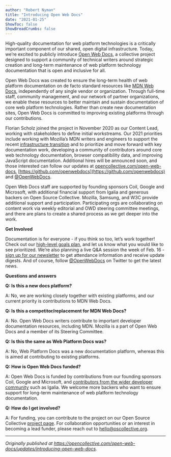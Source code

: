 ```yaml
---
author: "Robert Nyman"
title: "Introducing Open Web Docs"
date: "2021-01-25"
ShowToc: false
ShowBreadCrumbs: false
---
```


High-quality documentation for web platform technologies is a critically important component of our shared, open digital infrastructure. Today, we’re excited to publicly introduce [Open Web Docs](https://opencollective.com/open-web-docs/), a collective project designed to support a community of technical writers around strategic creation and long-term maintenance of web platform technology documentation that is open and inclusive for all.

Open Web Docs was created to ensure the long-term health of web platform documentation on de facto standard resources like [MDN Web Docs](https://developer.mozilla.org/), independently of any single vendor or organization. Through full-time staff, community management, and our network of partner organizations, we enable these resources to better maintain and sustain documentation of core web platform technologies. Rather than create new documentation sites, Open Web Docs is committed to improving existing platforms through our contributions. 

Florian Scholz joined the project in November 2020 as our Content Lead, working with stakeholders to define initial workstreams. Our 2021 priorities include working with Mozilla’s MDN writers and engineers to support the recent [infrastructure transition](https://hacks.mozilla.org/2020/12/welcome-yari-mdn-web-docs-has-a-new-platform/) and to prioritize and move forward with key documentation work, developing a community of contributors around core web technology documentation, browser compatibility data, and improving JavaScript documentation. Additional hires will be announced soon, and those interested can follow our updates at [opencollective.com/open-web-docs](https://opencollective.com/open-web-docs), [https://github.com/openwebdocs](https://github.com/openwebdocs) and [@OpenWebDocs](https://twitter.com/OpenWebDocs).

Open Web Docs staff are supported by founding sponsors Coil, Google and Microsoft, with additional financial support from Igalia and generous backers on Open Source Collective. Mozilla, Samsung, and W3C provide additional support and participation. Participating orgs are collaborating on content work via weekly editorial and OWD steering committee meetings, and there are plans to create a shared process as we get deeper into the work.

**Get Involved**

Documentation is for everyone - if you think so too, let’s work together! Check out our [high-level goals plan](https://github.com/openwebdocs/project/blob/main/2021-goals.md), and let us know what you would like to see prioritized. We’re also planning a live Q&A session the week of Feb. 16 - [sign up for our newsletter](http://newsletter.openwebdocs.org/) to get attendance information and receive update digests. And of course, follow [@OpenWebDocs](https://twitter.com/OpenWebDocs) on Twitter to get the latest news.  

**Questions and answers**

**Q: Is this a new docs platform?**

A: No, we are working closely together with existing platforms, and our current priority is contributions to MDN Web Docs.

**Q: Is this a competitor/replacement for MDN Web Docs?**

A: No. Open Web Docs writers contribute to important developer documentation resources, including MDN. Mozilla is a part of Open Web Docs and a member of its Steering Committee. 

**Q: Is this the same as Web Platform Docs was?**

A: No, Web Platform Docs was a new documentation platform, whereas this is aimed at contributing to existing platforms.

**Q: How is Open Web Docs funded?**

A: Open Web Docs is funded by contributions from our founding sponsors Coil, Google and Microsoft, and [contributors from the wider developer community](https://opencollective.com/open-web-docs) such as Igalia. We welcome more backers who want to ensure support for long-term maintenance of web platform technology documentation.

**Q: How do I get involved?**

A: For funding, you can contribute to the project on our Open Source Collective [project page](https://opencollective.com/open-web-docs/). For collaboration opportunities or an interest in becoming a lead funder, please reach out to hello@oscollective.org.

---

_Originally published at https://opencollective.com/open-web-docs/updates/introducing-open-web-docs._